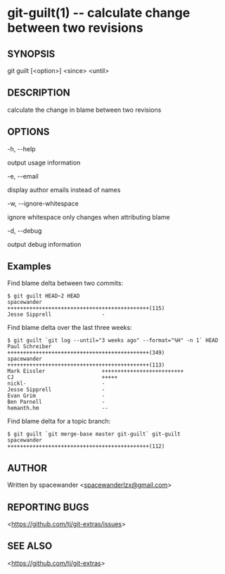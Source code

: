 git-guilt(1) -- calculate change between two revisions
========================================

## SYNOPSIS

git guilt [&lt;option&gt;] &lt;since&gt; &lt;until&gt;

## DESCRIPTION

calculate the change in blame between two revisions

## OPTIONS

  -h, --help

  output usage information

  -e, --email

  display author emails instead of names

  -w, --ignore-whitespace

  ignore whitespace only changes when attributing blame

  -d, --debug

  output debug information

## Examples

Find blame delta between two commits:

    $ git guilt HEAD~2 HEAD
    spacewander                   +++++++++++++++++++++++++++++++++++++++++++++(115)
    Jesse Sipprell                -

Find blame delta over the last three weeks:

    $ git guilt `git log --until="3 weeks ago" --format="%H" -n 1` HEAD 
    Paul Schreiber                +++++++++++++++++++++++++++++++++++++++++++++(349)
    spacewander                   +++++++++++++++++++++++++++++++++++++++++++++(113)
    Mark Eissler                  ++++++++++++++++++++++++++
    CJ                            +++++
    nickl-                        -
    Jesse Sipprell                -
    Evan Grim                     -
    Ben Parnell                   -
    hemanth.hm                    --

Find blame delta for a topic branch:

    $ git guilt `git merge-base master git-guilt` git-guilt 
    spacewander                   +++++++++++++++++++++++++++++++++++++++++++++(112)

## AUTHOR

Written by spacewander &lt;<spacewanderlzx@gmail.com>&gt;

## REPORTING BUGS

&lt;<https://github.com/tj/git-extras/issues>&gt;

## SEE ALSO

&lt;<https://github.com/tj/git-extras>&gt;
